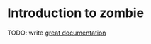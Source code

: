 # Introduction to zombie

TODO: write [great documentation](http://jacobian.org/writing/great-documentation/what-to-write/)
